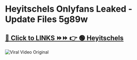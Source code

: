 
 # Heyitschels Onlyfans Leaked - Update Files 5g89w

## <h2><a href="https://clipsfans.com/Heyitschels&ref=git">🔗 Click to LINKS ⏩⏩ 👉 🟢 Heyitschels </a></h2>

<a href="https://clipsfans.com/Heyitschels&ref=git" rel="nofollow" data-target="animated-image.originalLink"><img src="https://i.ibb.co.com/xMMVF88/686577567.gif" alt="Viral Video Original" style="max-width: 100%; display: inline-block;" data-target="animated-image.originalImage"></a>

